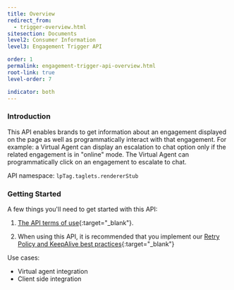 ```yaml
---
title: Overview
redirect_from:
  - trigger-overview.html
sitesection: Documents
level2: Consumer Information
level3: Engagement Trigger API

order: 1
permalink: engagement-trigger-api-overview.html
root-link: true
level-order: 7

indicator: both
---
```

### Introduction

This API enables brands to get information about an engagement displayed on the page as well as programmatically interact with that engagement. For example: a Virtual Agent can display an escalation to chat option only if the related engagement is in "online" mode. The Virtual Agent can programmatically click on an engagement to escalate to chat.

API namespace: ```lpTag.taglets.rendererStub```

### Getting Started

A few things you'll need to get started with this API:

1. [The API terms of use](https://www.liveperson.com/policies/apitou){:target="_blank"}.

2. When using this API, it is recommended that you implement our [Retry Policy and KeepAlive best practices](guides-retry-policy.html){:target="_blank"}



Use cases:

- Virtual agent integration
- Client side integration
